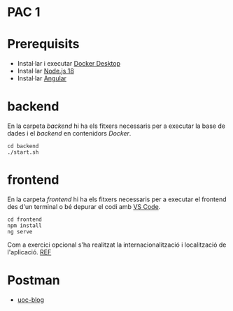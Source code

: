 # PAC 1

# Prerequisits
- Instal·lar i executar [Docker Desktop](https://www.docker.com/products/docker-desktop/)
- Instal·lar [Node.js 18](https://nodejs.org/en/download/package-manager/current)
- Instal·lar [Angular](https://angular.dev/tools/cli/setup-local)

# backend
En la carpeta *backend* hi ha els fitxers necessaris per a executar la base de dades i el *backend* en contenidors *Docker*.
```
cd backend
./start.sh
```

# frontend
En la carpeta *frontend* hi ha els fitxers necessaris per a executar el frontend des d'un terminal o bé depurar el codi amb [VS Code](https://code.visualstudio.com/).
```
cd frontend
npm install
ng serve
```

Com a exercici opcional s'ha realitzat la internacionalització i localització de l'aplicació. [REF](https://levelup.gitconnected.com/angular-dynamic-language-i18n-l10n-300d76c31b17)

# Postman

- [uoc-blog](https://www.postman.com/rbuj/workspace/uoc)
